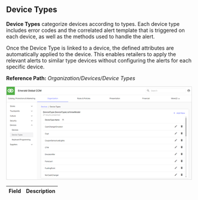 ## Device Types

**Device Types** categorize devices according to types.  Each device type includes error codes and the correlated alert template that is triggered on each device, as well as the methods used to handle the alert.

Once the Device Type is linked to a device, the defined attributes are automatically applied to the device. This enables retailers to apply the relevant alerts to similar type devices without configuring the alerts for each specific device.

**Reference Path:** *Organization/Devices/Device Types*

![Device Types Screen](/Images/DeviceTypesScreen.png)

|**Field**|**Description**|
|---------|----------|

